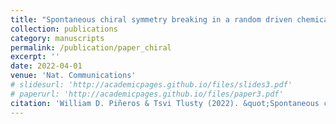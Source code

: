 ```yaml
---
title: "Spontaneous chiral symmetry breaking in a random driven chemical system"
collection: publications
category: manuscripts
permalink: /publication/paper_chiral
excerpt: ''
date: 2022-04-01
venue: 'Nat. Communications'
# slidesurl: 'http://academicpages.github.io/files/slides3.pdf'
# paperurl: 'http://academicpages.github.io/files/paper3.pdf'
citation: 'William D. Piñeros & Tsvi Tlusty (2022). &quot;Spontaneous chiral symmetry breaking in a random driven chemical system &quot; <i>Nat. Comm.</i>'
---
```

